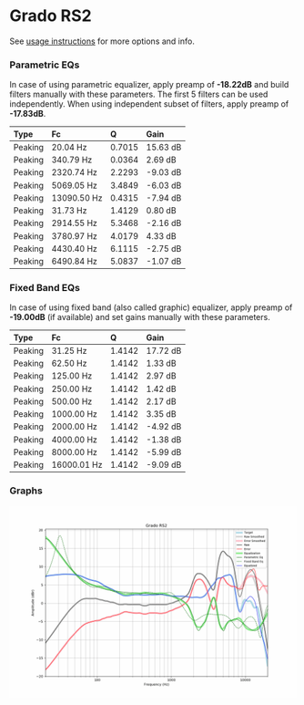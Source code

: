 # Grado RS2
See [usage instructions](https://github.com/jaakkopasanen/AutoEq#usage) for more options and info.

### Parametric EQs
In case of using parametric equalizer, apply preamp of **-18.22dB** and build filters manually
with these parameters. The first 5 filters can be used independently.
When using independent subset of filters, apply preamp of **-17.83dB**.

| Type    | Fc          |      Q | Gain     |
|:--------|:------------|:-------|:---------|
| Peaking | 20.04 Hz    | 0.7015 | 15.63 dB |
| Peaking | 340.79 Hz   | 0.0364 | 2.69 dB  |
| Peaking | 2320.74 Hz  | 2.2293 | -9.03 dB |
| Peaking | 5069.05 Hz  | 3.4849 | -6.03 dB |
| Peaking | 13090.50 Hz | 0.4315 | -7.94 dB |
| Peaking | 31.73 Hz    | 1.4129 | 0.80 dB  |
| Peaking | 2914.55 Hz  | 5.3468 | -2.16 dB |
| Peaking | 3780.97 Hz  | 4.0179 | 4.33 dB  |
| Peaking | 4430.40 Hz  | 6.1115 | -2.75 dB |
| Peaking | 6490.84 Hz  | 5.0837 | -1.07 dB |

### Fixed Band EQs
In case of using fixed band (also called graphic) equalizer, apply preamp of **-19.00dB**
(if available) and set gains manually with these parameters.

| Type    | Fc          |      Q | Gain     |
|:--------|:------------|:-------|:---------|
| Peaking | 31.25 Hz    | 1.4142 | 17.72 dB |
| Peaking | 62.50 Hz    | 1.4142 | 1.33 dB  |
| Peaking | 125.00 Hz   | 1.4142 | 2.97 dB  |
| Peaking | 250.00 Hz   | 1.4142 | 1.42 dB  |
| Peaking | 500.00 Hz   | 1.4142 | 2.17 dB  |
| Peaking | 1000.00 Hz  | 1.4142 | 3.35 dB  |
| Peaking | 2000.00 Hz  | 1.4142 | -4.92 dB |
| Peaking | 4000.00 Hz  | 1.4142 | -1.38 dB |
| Peaking | 8000.00 Hz  | 1.4142 | -5.99 dB |
| Peaking | 16000.01 Hz | 1.4142 | -9.09 dB |

### Graphs
![](./Grado%20RS2.png)